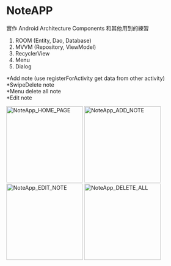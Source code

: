 # NoteAPP

實作 Android Architecture Components 和其他用到的練習
1. ROOM (Entity, Dao, Database)
2. MVVM (Repository, ViewModel)
3. RecyclerView
4. Menu
5. Dialog

*Add note (use registerForActivity get data from other activity)\
*SwipeDelete note\
*Menu delete all note\
*Edit note

<img src="https://user-images.githubusercontent.com/38779641/152679328-02514ab3-5d40-432f-9245-e8d560268b4a.png" alt="NoteApp_HOME_PAGE" width="200" /> <img src="https://user-images.githubusercontent.com/38779641/152679644-ad13fc65-1bd6-429d-a936-dcf7902dcd5f.png" alt="NoteApp_ADD_NOTE" width="200" /> <img src="https://user-images.githubusercontent.com/38779641/152679445-63418734-b92b-4f03-8414-66b14402967e.png" alt="NoteApp_EDIT_NOTE" width="200" /> <img src="https://user-images.githubusercontent.com/38779641/152679517-fa5fa069-20c7-4fd4-8c19-5bad6d4b350d.png" alt="NoteApp_DELETE_ALL" width="200" />

